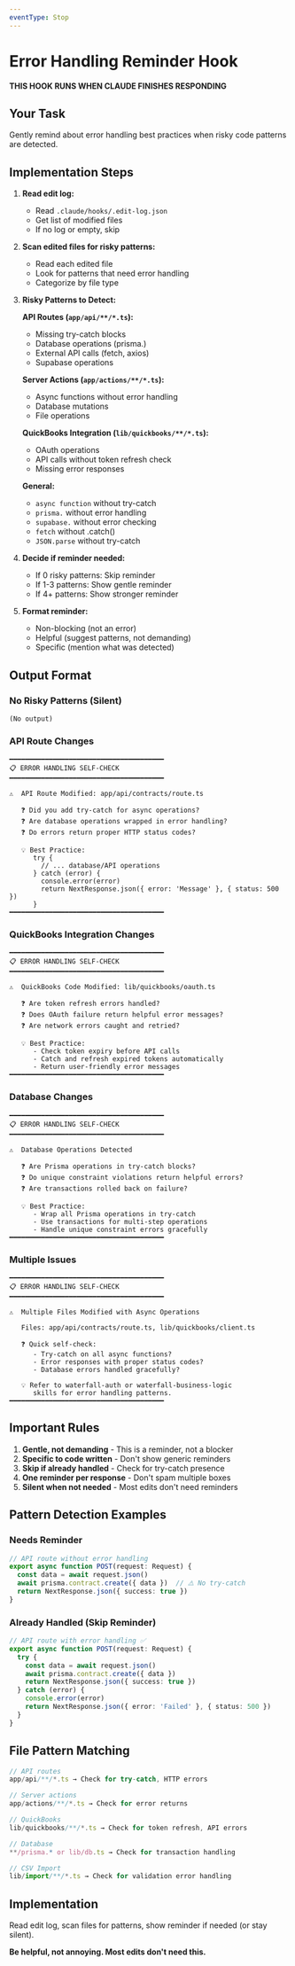 ```yaml
---
eventType: Stop
---
```


# Error Handling Reminder Hook

**THIS HOOK RUNS WHEN CLAUDE FINISHES RESPONDING**

## Your Task

Gently remind about error handling best practices when risky code patterns are detected.

## Implementation Steps

1. **Read edit log:**
   - Read `.claude/hooks/.edit-log.json`
   - Get list of modified files
   - If no log or empty, skip

2. **Scan edited files for risky patterns:**
   - Read each edited file
   - Look for patterns that need error handling
   - Categorize by file type

3. **Risky Patterns to Detect:**

   **API Routes (`app/api/**/*.ts`):**
   - Missing try-catch blocks
   - Database operations (prisma.)
   - External API calls (fetch, axios)
   - Supabase operations

   **Server Actions (`app/actions/**/*.ts`):**
   - Async functions without error handling
   - Database mutations
   - File operations

   **QuickBooks Integration (`lib/quickbooks/**/*.ts`):**
   - OAuth operations
   - API calls without token refresh check
   - Missing error responses

   **General:**
   - `async function` without try-catch
   - `prisma.` without error handling
   - `supabase.` without error checking
   - `fetch` without .catch()
   - `JSON.parse` without try-catch

4. **Decide if reminder needed:**
   - If 0 risky patterns: Skip reminder
   - If 1-3 patterns: Show gentle reminder
   - If 4+ patterns: Show stronger reminder

5. **Format reminder:**
   - Non-blocking (not an error)
   - Helpful (suggest patterns, not demanding)
   - Specific (mention what was detected)

## Output Format

### No Risky Patterns (Silent)
```
(No output)
```

### API Route Changes
```
━━━━━━━━━━━━━━━━━━━━━━━━━━━━━━━━━━━━━━━
📋 ERROR HANDLING SELF-CHECK
━━━━━━━━━━━━━━━━━━━━━━━━━━━━━━━━━━━━━━━

⚠️  API Route Modified: app/api/contracts/route.ts

   ❓ Did you add try-catch for async operations?
   ❓ Are database operations wrapped in error handling?
   ❓ Do errors return proper HTTP status codes?

   💡 Best Practice:
      try {
        // ... database/API operations
      } catch (error) {
        console.error(error)
        return NextResponse.json({ error: 'Message' }, { status: 500 })
      }
━━━━━━━━━━━━━━━━━━━━━━━━━━━━━━━━━━━━━━━
```

### QuickBooks Integration Changes
```
━━━━━━━━━━━━━━━━━━━━━━━━━━━━━━━━━━━━━━━
📋 ERROR HANDLING SELF-CHECK
━━━━━━━━━━━━━━━━━━━━━━━━━━━━━━━━━━━━━━━

⚠️  QuickBooks Code Modified: lib/quickbooks/oauth.ts

   ❓ Are token refresh errors handled?
   ❓ Does OAuth failure return helpful error messages?
   ❓ Are network errors caught and retried?

   💡 Best Practice:
      - Check token expiry before API calls
      - Catch and refresh expired tokens automatically
      - Return user-friendly error messages
━━━━━━━━━━━━━━━━━━━━━━━━━━━━━━━━━━━━━━━
```

### Database Changes
```
━━━━━━━━━━━━━━━━━━━━━━━━━━━━━━━━━━━━━━━
📋 ERROR HANDLING SELF-CHECK
━━━━━━━━━━━━━━━━━━━━━━━━━━━━━━━━━━━━━━━

⚠️  Database Operations Detected

   ❓ Are Prisma operations in try-catch blocks?
   ❓ Do unique constraint violations return helpful errors?
   ❓ Are transactions rolled back on failure?

   💡 Best Practice:
      - Wrap all Prisma operations in try-catch
      - Use transactions for multi-step operations
      - Handle unique constraint errors gracefully
━━━━━━━━━━━━━━━━━━━━━━━━━━━━━━━━━━━━━━━
```

### Multiple Issues
```
━━━━━━━━━━━━━━━━━━━━━━━━━━━━━━━━━━━━━━━
📋 ERROR HANDLING SELF-CHECK
━━━━━━━━━━━━━━━━━━━━━━━━━━━━━━━━━━━━━━━

⚠️  Multiple Files Modified with Async Operations

   Files: app/api/contracts/route.ts, lib/quickbooks/client.ts

   ❓ Quick self-check:
      - Try-catch on all async functions?
      - Error responses with proper status codes?
      - Database errors handled gracefully?

   💡 Refer to waterfall-auth or waterfall-business-logic
      skills for error handling patterns.
━━━━━━━━━━━━━━━━━━━━━━━━━━━━━━━━━━━━━━━
```

## Important Rules

1. **Gentle, not demanding** - This is a reminder, not a blocker
2. **Specific to code written** - Don't show generic reminders
3. **Skip if already handled** - Check for try-catch presence
4. **One reminder per response** - Don't spam multiple boxes
5. **Silent when not needed** - Most edits don't need reminders

## Pattern Detection Examples

### Needs Reminder
```typescript
// API route without error handling
export async function POST(request: Request) {
  const data = await request.json()
  await prisma.contract.create({ data })  // ⚠️ No try-catch
  return NextResponse.json({ success: true })
}
```

### Already Handled (Skip Reminder)
```typescript
// API route with error handling ✅
export async function POST(request: Request) {
  try {
    const data = await request.json()
    await prisma.contract.create({ data })
    return NextResponse.json({ success: true })
  } catch (error) {
    console.error(error)
    return NextResponse.json({ error: 'Failed' }, { status: 500 })
  }
}
```

## File Pattern Matching

```typescript
// API routes
app/api/**/*.ts → Check for try-catch, HTTP errors

// Server actions
app/actions/**/*.ts → Check for error returns

// QuickBooks
lib/quickbooks/**/*.ts → Check for token refresh, API errors

// Database
**/prisma.* or lib/db.ts → Check for transaction handling

// CSV Import
lib/import/**/*.ts → Check for validation error handling
```

## Implementation

Read edit log, scan files for patterns, show reminder if needed (or stay silent).

**Be helpful, not annoying. Most edits don't need this.**
